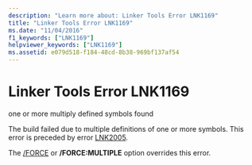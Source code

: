 ```yaml
---
description: "Learn more about: Linker Tools Error LNK1169"
title: "Linker Tools Error LNK1169"
ms.date: "11/04/2016"
f1_keywords: ["LNK1169"]
helpviewer_keywords: ["LNK1169"]
ms.assetid: e079d518-f184-48cd-8b38-969bf137af54
---
```

# Linker Tools Error LNK1169

one or more multiply defined symbols found

The build failed due to multiple definitions of one or more symbols. This error is preceded by error [LNK2005](../../error-messages/tool-errors/linker-tools-error-lnk2005.md).

The [/FORCE](../../build/reference/force-force-file-output.md) or **/FORCE:MULTIPLE** option overrides this error.
